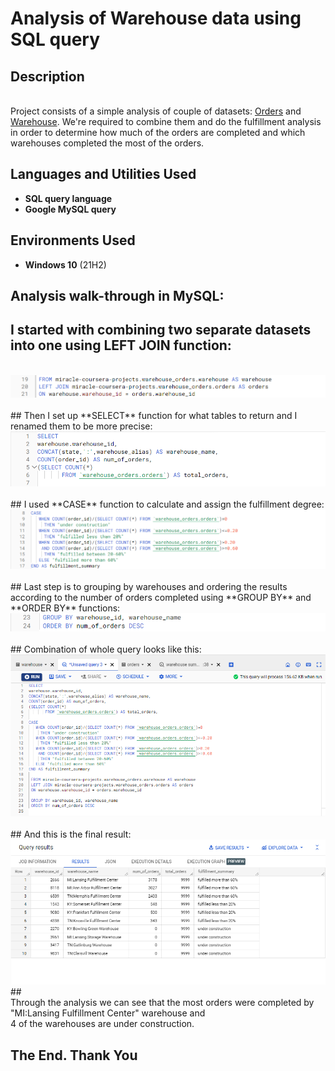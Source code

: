 <h1>Analysis of Warehouse data using SQL query</h1>

<h2>Description</h2>
<br /> Project consists of a simple analysis of couple of datasets: <a href="https://github.com/miracle99shoh/mySQL_query_warehouse/blob/main/Warehouse_Orders_Orders.csv">Orders</a> and <a href="https://github.com/miracle99shoh/mySQL_query_warehouse/blob/main/Warehouse_Orders_Warehouse.csv">Warehouse</a>. We're required to combine them and do the fulfillment analysis in order to determine how much of the orders are completed and which warehouses completed the most of the orders.
<br />

<h2>Languages and Utilities Used</h2>

- <b>SQL query language </b> 
- <b>Google MySQL query</b>

<h2>Environments Used </h2>

- <b>Windows 10</b> (21H2)

<h2>Analysis walk-through in MySQL:</h2>


## I started with combining two separate datasets into one using **LEFT JOIN** function: 
<br/>
<img src="https://github.com/miracle99shoh/mySQL_query_warehouse/blob/main/warehouse_analysis_query_01.png"/>
<br />
<br />
## Then I set up **SELECT** function for what tables to return and I renamed them to be more precise:  
<br/>
<img src="https://github.com/miracle99shoh/mySQL_query_warehouse/blob/main/warehouse_analysis_query_02.png"/>
<br />
<br />
## I used **CASE** function to calculate and assign the fulfillment degree: <br/>
<img src="https://github.com/miracle99shoh/mySQL_query_warehouse/blob/main/warehouse_analysis_query_03.png"/>
<br />
<br />
## Last step is to grouping by warehouses and ordering the results according to the number of orders completed using **GROUP BY** and **ORDER BY** functions:  <br/>
<img src="https://github.com/miracle99shoh/mySQL_query_warehouse/blob/main/warehouse_analysis_query_04.png"/>
<br />
<br />
## Combination of whole query looks like this:  <br/>
<img src="https://github.com/miracle99shoh/mySQL_query_warehouse/blob/main/warehouse_analysis_query_1.png"/>
<br />
<br />
## And this is the final result:  <br/>
<img src="https://github.com/miracle99shoh/mySQL_query_warehouse/blob/main/warehouse_analysis_query_2.png"/>
<br />
## <br /> Through the analysis we can see that the most orders were completed by "MI:Lansing Fulfillment Center" warehouse and <br />4 of the warehouses are under construction.
<br />
<h2> The End. Thank You <h2>
